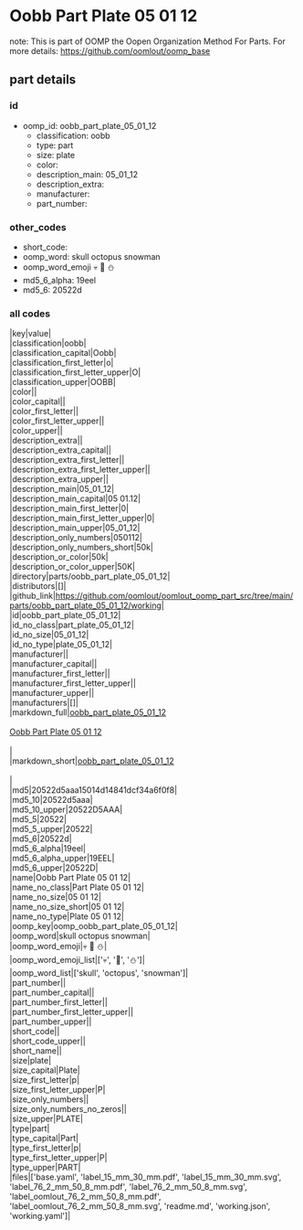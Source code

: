 # Oobb Part Plate 05 01 12  

note: This is part of OOMP the Oopen Organization Method For Parts. For more details: https://github.com/oomlout/oomp_base

##  part details





### id
* oomp_id: oobb_part_plate_05_01_12
  * classification: oobb
  * type: part
  * size: plate
  * color: 
  * description_main: 05_01_12
  * description_extra: 
  * manufacturer: 
  * part_number: 

### other_codes
* short_code: 
* oomp_word: skull octopus snowman
* oomp_word_emoji :skull: :octopus: :snowman:
* md5_6_alpha: 19eel
* md5_6: 20522d

### all codes 
|key|value|  
|classification|oobb|  
|classification_capital|Oobb|  
|classification_first_letter|o|  
|classification_first_letter_upper|O|  
|classification_upper|OOBB|  
|color||  
|color_capital||  
|color_first_letter||  
|color_first_letter_upper||  
|color_upper||  
|description_extra||  
|description_extra_capital||  
|description_extra_first_letter||  
|description_extra_first_letter_upper||  
|description_extra_upper||  
|description_main|05_01_12|  
|description_main_capital|05 01.12|  
|description_main_first_letter|0|  
|description_main_first_letter_upper|0|  
|description_main_upper|05_01_12|  
|description_only_numbers|050112|  
|description_only_numbers_short|50k|  
|description_or_color|50k|  
|description_or_color_upper|50K|  
|directory|parts/oobb_part_plate_05_01_12|  
|distributors|[]|  
|github_link|https://github.com/oomlout/oomlout_oomp_part_src/tree/main/parts/oobb_part_plate_05_01_12/working|  
|id|oobb_part_plate_05_01_12|  
|id_no_class|part_plate_05_01_12|  
|id_no_size|05_01_12|  
|id_no_type|plate_05_01_12|  
|manufacturer||  
|manufacturer_capital||  
|manufacturer_first_letter||  
|manufacturer_first_letter_upper||  
|manufacturer_upper||  
|manufacturers|[]|  
|markdown_full|[oobb_part_plate_05_01_12](https://github.com/oomlout/oomlout_oomp_part_src/tree/main/parts/oobb_part_plate_05_01_12/working)<br>[](https://github.com/oomlout/oomlout_oomp_part_src/tree/main/parts/oobb_part_plate_05_01_12/working)<br>[Oobb Part Plate 05 01 12](https://github.com/oomlout/oomlout_oomp_part_src/tree/main/parts/oobb_part_plate_05_01_12/working)<br><br>|  
|markdown_short|[oobb_part_plate_05_01_12](https://github.com/oomlout/oomlout_oomp_part_src/tree/main/parts/oobb_part_plate_05_01_12/working)<br><br>|  
|md5|20522d5aaa15014d14841dcf34a6f0f8|  
|md5_10|20522d5aaa|  
|md5_10_upper|20522D5AAA|  
|md5_5|20522|  
|md5_5_upper|20522|  
|md5_6|20522d|  
|md5_6_alpha|19eel|  
|md5_6_alpha_upper|19EEL|  
|md5_6_upper|20522D|  
|name|Oobb Part Plate 05 01 12|  
|name_no_class|Part Plate 05 01 12|  
|name_no_size|05 01 12|  
|name_no_size_short|05 01 12|  
|name_no_type|Plate 05 01 12|  
|oomp_key|oomp_oobb_part_plate_05_01_12|  
|oomp_word|skull octopus snowman|  
|oomp_word_emoji|:skull: :octopus: :snowman:|  
|oomp_word_emoji_list|[':skull:', ':octopus:', ':snowman:']|  
|oomp_word_list|['skull', 'octopus', 'snowman']|  
|part_number||  
|part_number_capital||  
|part_number_first_letter||  
|part_number_first_letter_upper||  
|part_number_upper||  
|short_code||  
|short_code_upper||  
|short_name||  
|size|plate|  
|size_capital|Plate|  
|size_first_letter|p|  
|size_first_letter_upper|P|  
|size_only_numbers||  
|size_only_numbers_no_zeros||  
|size_upper|PLATE|  
|type|part|  
|type_capital|Part|  
|type_first_letter|p|  
|type_first_letter_upper|P|  
|type_upper|PART|  
|files|['base.yaml', 'label_15_mm_30_mm.pdf', 'label_15_mm_30_mm.svg', 'label_76_2_mm_50_8_mm.pdf', 'label_76_2_mm_50_8_mm.svg', 'label_oomlout_76_2_mm_50_8_mm.pdf', 'label_oomlout_76_2_mm_50_8_mm.svg', 'readme.md', 'working.json', 'working.yaml']|  

